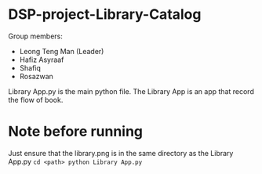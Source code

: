 # DSP-project-Library-Catalog
Group members:
- Leong Teng Man (Leader)
- Hafiz Asyraaf
- Shafiq
- Rosazwan

Library App.py  is the main python file. The Library App is an app that record the flow of book.

# Note before running
Just ensure that the library.png is in the same directory as the Library App.py
`
cd <path>
python Library App.py
`
